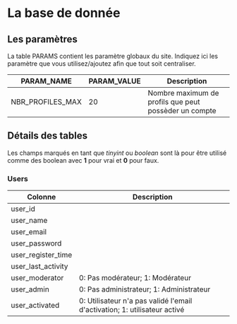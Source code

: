 # La base de donnée
## Les paramètres
La table PARAMS contient les paramètre globaux du site. Indiquez ici les paramètre que vous utilisez/ajoutez afin que tout soit centraliser.

|  PARAM_NAME   |  PARAM_VALUE  | Description |
| ------------- | ------------- | ----------- |
| NBR_PROFILES_MAX | 20  | Nombre maximum de profils que peut possèder un compte |

## Détails des tables
Les champs marqués en tant que *tinyint* ou *boolean* sont là pour être utilisé comme des boolean avec **1** pour vrai et **0** pour faux.

### Users

|    Colonne    | Description |
| ------------- | ----------- |
| user_id |  |
| user_name |  |
| user_email |  |
| user_password |  |
| user_register_time |  |
| user_last_activity |  |
| user_moderator | 0: Pas modérateur; 1: Modérateur |
| user_admin | 0: Pas administrateur; 1: Administrateur |
| user_activated | 0: Utilisateur n'a pas validé l'email d'activation; 1: utilisateur activé |